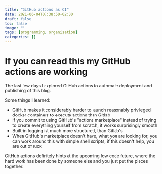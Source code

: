 ```yaml
---
title: "GitHub actions as CI"
date: 2021-06-04T07:38:50+02:00
draft: false
toc: false
image: ""
tags: [programming, organisation]
categories: []
---
```


# If you can read this my GitHub actions are working
<!--more-->
The last few days I explored GitHub actions to automate deployment and publishing of this blog.

Some things I learned:
* GitHub makes it considerably harder to launch reasonably privileged docker containers to execute actions than Gitlab
* If you commit to using GitHub's "actions marketplace" instead of trying to create everything yourself from scratch, it works surprisingly smooth
* Built-in logging ist much more structured, than Gitlab's
* When GitHub's marketplace doesn't have, what you are looking for, you can work around this with simple shell scripts, if this doesn't help, you are out of luck

GitHub actions definitely hints at the upcoming low code future, where the hard work has been done by someone else and you just put the pieces together.
